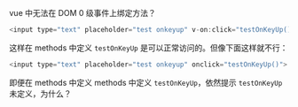 vue 中无法在 DOM 0 级事件上绑定方法？   

```js
<input type="text" placeholder="test onkeyup" v-on:click="testOnKeyUp()">
```

这样在 methods 中定义 `testOnKeyUp` 是可以正常访问的。但像下面这样就不行：   

```js
<input type="text" placeholder="test onkeyup" onclick="testOnKeyUp()">
```

即便在 methods 中定义 methods 中定义 `testOnKeyUp`，依然提示 `testOnKeyUp` 未定义，为什么？
